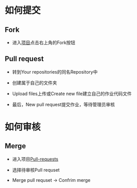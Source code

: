 # 如何提交 #

## Fork ##

- 进入[项目](https://github.com/GY-SingularTeam/HelloWorld)点击右上角的Fork按钮
    
## Pull request ##

- 转到Your repositories的同名Repository中

- 创建属于自己的文件夹

- Upload files上传或Create new file建立自己的作业代码文件

- 最后，New pull request提交作业，等待管理员审核

# 如何审核 #

## Merge #

- 进入项目[Pull-requests](https://github.com/GY-SingularTeam/HelloWorld/pulls)

- 选择待审核Pull requset

- Merge pull requset -> Confrim merge
